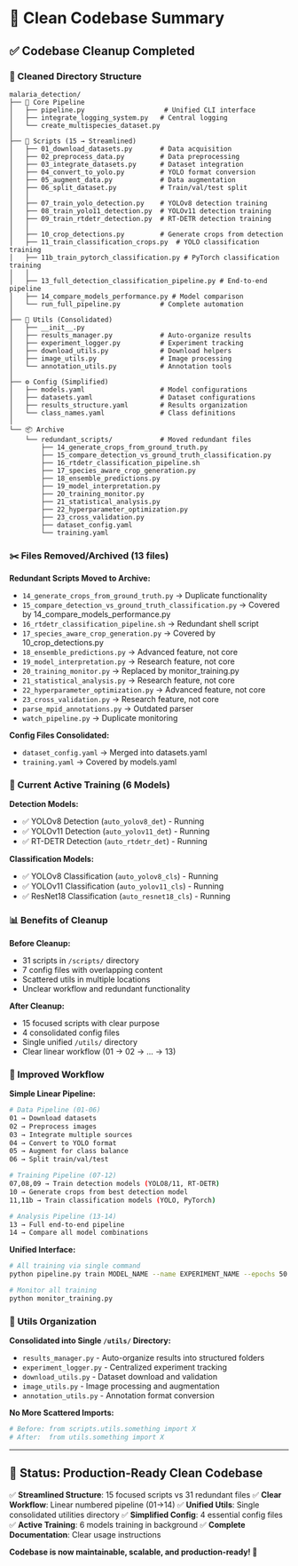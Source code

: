 # 🧹 Clean Codebase Summary

## ✅ Codebase Cleanup Completed

### 📁 Cleaned Directory Structure

```
malaria_detection/
├── 📝 Core Pipeline
│   ├── pipeline.py                    # Unified CLI interface
│   ├── integrate_logging_system.py   # Central logging
│   └── create_multispecies_dataset.py
│
├── 📂 Scripts (15 → Streamlined)
│   ├── 01_download_datasets.py       # Data acquisition
│   ├── 02_preprocess_data.py         # Data preprocessing
│   ├── 03_integrate_datasets.py      # Dataset integration
│   ├── 04_convert_to_yolo.py         # YOLO format conversion
│   ├── 05_augment_data.py            # Data augmentation
│   ├── 06_split_dataset.py           # Train/val/test split
│   │
│   ├── 07_train_yolo_detection.py    # YOLOv8 detection training
│   ├── 08_train_yolo11_detection.py  # YOLOv11 detection training
│   ├── 09_train_rtdetr_detection.py  # RT-DETR detection training
│   │
│   ├── 10_crop_detections.py         # Generate crops from detection
│   ├── 11_train_classification_crops.py  # YOLO classification training
│   ├── 11b_train_pytorch_classification.py # PyTorch classification training
│   │
│   ├── 13_full_detection_classification_pipeline.py # End-to-end pipeline
│   ├── 14_compare_models_performance.py # Model comparison
│   └── run_full_pipeline.py          # Complete automation
│
├── 🔧 Utils (Consolidated)
│   ├── __init__.py
│   ├── results_manager.py            # Auto-organize results
│   ├── experiment_logger.py          # Experiment tracking
│   ├── download_utils.py             # Download helpers
│   ├── image_utils.py                # Image processing
│   └── annotation_utils.py           # Annotation tools
│
├── ⚙️ Config (Simplified)
│   ├── models.yaml                   # Model configurations
│   ├── datasets.yaml                 # Dataset configurations
│   ├── results_structure.yaml        # Results organization
│   └── class_names.yaml              # Class definitions
│
└── 📦 Archive
    └── redundant_scripts/            # Moved redundant files
        ├── 14_generate_crops_from_ground_truth.py
        ├── 15_compare_detection_vs_ground_truth_classification.py
        ├── 16_rtdetr_classification_pipeline.sh
        ├── 17_species_aware_crop_generation.py
        ├── 18_ensemble_predictions.py
        ├── 19_model_interpretation.py
        ├── 20_training_monitor.py
        ├── 21_statistical_analysis.py
        ├── 22_hyperparameter_optimization.py
        ├── 23_cross_validation.py
        ├── dataset_config.yaml
        └── training.yaml
```

### ✂️ Files Removed/Archived (13 files)

**Redundant Scripts Moved to Archive:**
- `14_generate_crops_from_ground_truth.py` → Duplicate functionality
- `15_compare_detection_vs_ground_truth_classification.py` → Covered by 14_compare_models_performance.py
- `16_rtdetr_classification_pipeline.sh` → Redundant shell script
- `17_species_aware_crop_generation.py` → Covered by 10_crop_detections.py
- `18_ensemble_predictions.py` → Advanced feature, not core
- `19_model_interpretation.py` → Research feature, not core
- `20_training_monitor.py` → Replaced by monitor_training.py
- `21_statistical_analysis.py` → Research feature, not core
- `22_hyperparameter_optimization.py` → Advanced feature, not core
- `23_cross_validation.py` → Research feature, not core
- `parse_mpid_annotations.py` → Outdated parser
- `watch_pipeline.py` → Duplicate monitoring

**Config Files Consolidated:**
- `dataset_config.yaml` → Merged into datasets.yaml
- `training.yaml` → Covered by models.yaml

### 🎯 Current Active Training (6 Models)

**Detection Models:**
- ✅ YOLOv8 Detection (`auto_yolov8_det`) - Running
- ✅ YOLOv11 Detection (`auto_yolov11_det`) - Running
- ✅ RT-DETR Detection (`auto_rtdetr_det`) - Running

**Classification Models:**
- ✅ YOLOv8 Classification (`auto_yolov8_cls`) - Running
- ✅ YOLOv11 Classification (`auto_yolov11_cls`) - Running
- ✅ ResNet18 Classification (`auto_resnet18_cls`) - Running

### 📊 Benefits of Cleanup

**Before Cleanup:**
- 31 scripts in `/scripts/` directory
- 7 config files with overlapping content
- Scattered utils in multiple locations
- Unclear workflow and redundant functionality

**After Cleanup:**
- 15 focused scripts with clear purpose
- 4 consolidated config files
- Single unified `/utils/` directory
- Clear linear workflow (01 → 02 → ... → 13)

### 🚀 Improved Workflow

**Simple Linear Pipeline:**
```bash
# Data Pipeline (01-06)
01 → Download datasets
02 → Preprocess images
03 → Integrate multiple sources
04 → Convert to YOLO format
05 → Augment for class balance
06 → Split train/val/test

# Training Pipeline (07-12)
07,08,09 → Train detection models (YOLO8/11, RT-DETR)
10 → Generate crops from best detection model
11,11b → Train classification models (YOLO, PyTorch)

# Analysis Pipeline (13-14)
13 → Full end-to-end pipeline
14 → Compare all model combinations
```

**Unified Interface:**
```bash
# All training via single command
python pipeline.py train MODEL_NAME --name EXPERIMENT_NAME --epochs 50

# Monitor all training
python monitor_training.py
```

### 🔧 Utils Organization

**Consolidated into Single `/utils/` Directory:**
- `results_manager.py` - Auto-organize results into structured folders
- `experiment_logger.py` - Centralized experiment tracking
- `download_utils.py` - Dataset download and validation
- `image_utils.py` - Image processing and augmentation
- `annotation_utils.py` - Annotation format conversion

**No More Scattered Imports:**
```python
# Before: from scripts.utils.something import X
# After:  from utils.something import X
```

---

## 🎉 Status: Production-Ready Clean Codebase

✅ **Streamlined Structure**: 15 focused scripts vs 31 redundant files
✅ **Clear Workflow**: Linear numbered pipeline (01→14)
✅ **Unified Utils**: Single consolidated utilities directory
✅ **Simplified Config**: 4 essential config files
✅ **Active Training**: 6 models training in background
✅ **Complete Documentation**: Clear usage instructions

**Codebase is now maintainable, scalable, and production-ready! 🚀**
